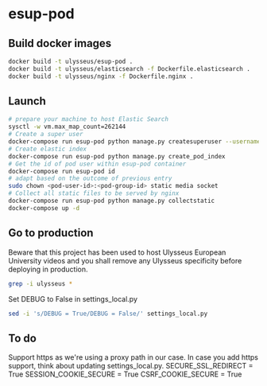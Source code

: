 # esup-pod
## Build docker images
```bash
docker build -t ulysseus/esup-pod .
docker build -t ulysseus/elasticsearch -f Dockerfile.elasticsearch .
docker build -t ulysseus/nginx -f Dockerfile.nginx .
```
## Launch
```bash
# prepare your machine to host Elastic Search
sysctl -w vm.max_map_count=262144
# Create a super user
docker-compose run esup-pod python manage.py createsuperuser --username <username> --email <email>
# Create elastic index
docker-compose run esup-pod python manage.py create_pod_index
# Get the id of pod user within esup-pod container
docker-compose run esup-pod id
# adapt based on the outcome of previous entry
sudo chown <pod-user-id>:<pod-group-id> static media socket
# Collect all static files to be served by nginx
docker-compose run esup-pod python manage.py collectstatic
docker-compose up -d
```
## Go to production
Beware that this project has been used to host Ulysseus European University videos and you shall remove any Ulysseus specificity before deploying in production.
```bash
grep -i ulysseus *
```
Set DEBUG to False in settings_local.py 
```bash
sed -i 's/DEBUG = True/DEBUG = False/' settings_local.py
```
## To do
Support https as we're using a proxy path in our case.
In case you add https support, think about updating settings_local.py.
SECURE_SSL_REDIRECT = True
SESSION_COOKIE_SECURE = True
CSRF_COOKIE_SECURE = True
